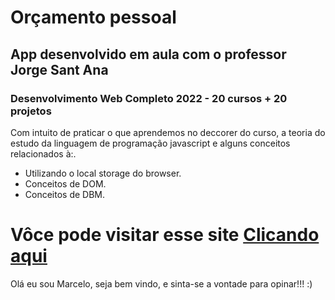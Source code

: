 # Orçamento pessoal

## App desenvolvido em aula com o professor Jorge Sant Ana
### Desenvolvimento Web Completo 2022 - 20 cursos + 20 projetos

Com intuito de praticar o que aprendemos no deccorer do curso, a teoria do estudo
da linguagem de programação javascript e alguns conceitos relacionados à:.

* Utilizando o local storage do browser.
* Conceitos de DOM.
* Conceitos de DBM.

# Vôce pode visitar esse site [Clicando aqui]()


Olá eu sou Marcelo, seja bem vindo, e sinta-se a vontade para opinar!!!  :)
